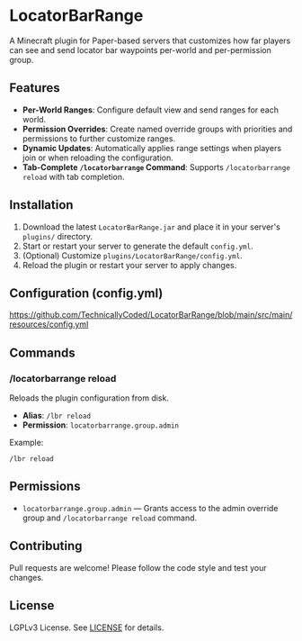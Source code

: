 # LocatorBarRange

A Minecraft plugin for Paper-based servers that customizes how far players can see and send locator bar waypoints per-world and per-permission group.

## Features

- **Per-World Ranges**: Configure default view and send ranges for each world.
- **Permission Overrides**: Create named override groups with priorities and permissions to further customize ranges.
- **Dynamic Updates**: Automatically applies range settings when players join or when reloading the configuration.
- **Tab-Complete `/locatorbarrange` Command**: Supports `/locatorbarrange reload` with tab completion.

## Installation

1. Download the latest `LocatorBarRange.jar` and place it in your server's `plugins/` directory.
2. Start or restart your server to generate the default `config.yml`.
3. (Optional) Customize `plugins/LocatorBarRange/config.yml`.
4. Reload the plugin or restart your server to apply changes.

## Configuration (config.yml)
https://github.com/TechnicallyCoded/LocatorBarRange/blob/main/src/main/resources/config.yml

## Commands

### /locatorbarrange reload

Reloads the plugin configuration from disk.

- **Alias**: `/lbr reload`
- **Permission**: `locatorbarrange.group.admin`

Example:
```
/lbr reload
``` 

## Permissions

- `locatorbarrange.group.admin` — Grants access to the admin override group and `/locatorbarrange reload` command.

## Contributing

Pull requests are welcome! Please follow the code style and test your changes.

## License

LGPLv3 License. See [LICENSE](LICENSE) for details.

